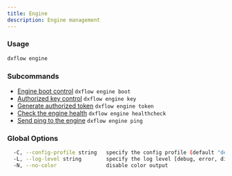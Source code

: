 ```yaml
---
title: Engine 
description: Engine management
---
```


### Usage

```bash
dxflow engine
```

### Subcommands

- [Engine boot control](/docs/cli/engine/boot) `dxflow engine boot`
- [Authorized key control](/docs/cli/engine/key) `dxflow engine key`
- [Generate authorized token](/docs/cli/engine/token) `dxflow engine token`
- [Check the engine health](/docs/cli/engine/healthcheck) `dxflow engine healthcheck`
- [Send ping to the engine](/docs/cli/engine/ping) `dxflow engine ping`

### Global Options

```bash
  -C, --config-profile string   specify the config profile (default "default")
  -L, --log-level string        specify the log level [debug, error, disabled] (default "disabled")
  -N, --no-color                disable color output
```

